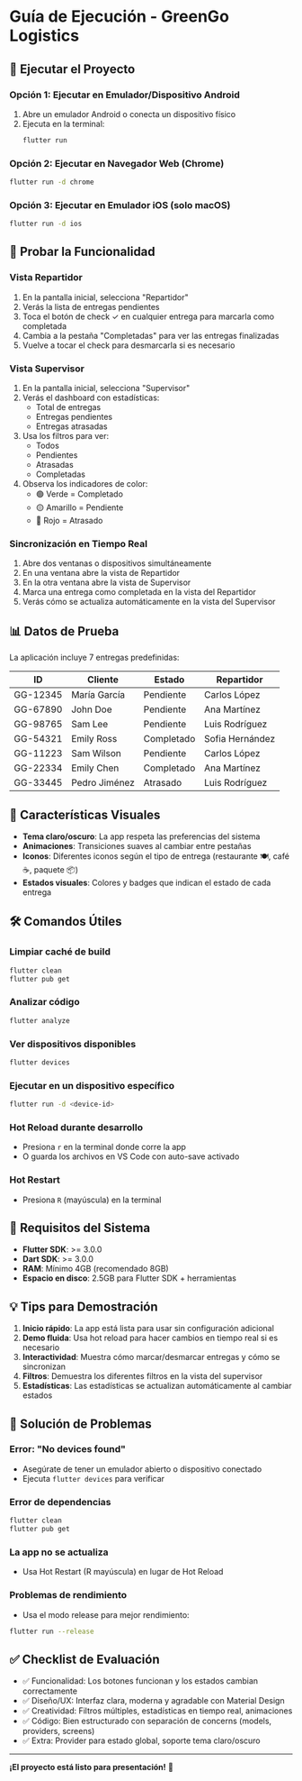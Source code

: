 # Guía de Ejecución - GreenGo Logistics

## 🚀 Ejecutar el Proyecto

### Opción 1: Ejecutar en Emulador/Dispositivo Android

1. Abre un emulador Android o conecta un dispositivo físico
2. Ejecuta en la terminal:
   ```bash
   flutter run
   ```

### Opción 2: Ejecutar en Navegador Web (Chrome)

```bash
flutter run -d chrome
```

### Opción 3: Ejecutar en Emulador iOS (solo macOS)

```bash
flutter run -d ios
```

## 🧪 Probar la Funcionalidad

### Vista Repartidor
1. En la pantalla inicial, selecciona "Repartidor"
2. Verás la lista de entregas pendientes
3. Toca el botón de check ✓ en cualquier entrega para marcarla como completada
4. Cambia a la pestaña "Completadas" para ver las entregas finalizadas
5. Vuelve a tocar el check para desmarcarla si es necesario

### Vista Supervisor
1. En la pantalla inicial, selecciona "Supervisor"
2. Verás el dashboard con estadísticas:
   - Total de entregas
   - Entregas pendientes
   - Entregas atrasadas
3. Usa los filtros para ver:
   - Todos
   - Pendientes
   - Atrasadas
   - Completadas
4. Observa los indicadores de color:
   - 🟢 Verde = Completado
   - 🟡 Amarillo = Pendiente
   - 🔴 Rojo = Atrasado

### Sincronización en Tiempo Real
1. Abre dos ventanas o dispositivos simultáneamente
2. En una ventana abre la vista de Repartidor
3. En la otra ventana abre la vista de Supervisor
4. Marca una entrega como completada en la vista del Repartidor
5. Verás cómo se actualiza automáticamente en la vista del Supervisor

## 📊 Datos de Prueba

La aplicación incluye 7 entregas predefinidas:

| ID | Cliente | Estado | Repartidor |
|----|---------|--------|------------|
| GG-12345 | María García | Pendiente | Carlos López |
| GG-67890 | John Doe | Pendiente | Ana Martínez |
| GG-98765 | Sam Lee | Pendiente | Luis Rodríguez |
| GG-54321 | Emily Ross | Completado | Sofia Hernández |
| GG-11223 | Sam Wilson | Pendiente | Carlos López |
| GG-22334 | Emily Chen | Completado | Ana Martínez |
| GG-33445 | Pedro Jiménez | Atrasado | Luis Rodríguez |

## 🎨 Características Visuales

- **Tema claro/oscuro**: La app respeta las preferencias del sistema
- **Animaciones**: Transiciones suaves al cambiar entre pestañas
- **Iconos**: Diferentes iconos según el tipo de entrega (restaurante 🍽️, café ☕, paquete 📦)
- **Estados visuales**: Colores y badges que indican el estado de cada entrega

## 🛠️ Comandos Útiles

### Limpiar caché de build
```bash
flutter clean
flutter pub get
```

### Analizar código
```bash
flutter analyze
```

### Ver dispositivos disponibles
```bash
flutter devices
```

### Ejecutar en un dispositivo específico
```bash
flutter run -d <device-id>
```

### Hot Reload durante desarrollo
- Presiona `r` en la terminal donde corre la app
- O guarda los archivos en VS Code con auto-save activado

### Hot Restart
- Presiona `R` (mayúscula) en la terminal

## 📱 Requisitos del Sistema

- **Flutter SDK**: >= 3.0.0
- **Dart SDK**: >= 3.0.0
- **RAM**: Mínimo 4GB (recomendado 8GB)
- **Espacio en disco**: 2.5GB para Flutter SDK + herramientas

## 💡 Tips para Demostración

1. **Inicio rápido**: La app está lista para usar sin configuración adicional
2. **Demo fluida**: Usa hot reload para hacer cambios en tiempo real si es necesario
3. **Interactividad**: Muestra cómo marcar/desmarcar entregas y cómo se sincronizan
4. **Filtros**: Demuestra los diferentes filtros en la vista del supervisor
5. **Estadísticas**: Las estadísticas se actualizan automáticamente al cambiar estados

## 🐛 Solución de Problemas

### Error: "No devices found"
- Asegúrate de tener un emulador abierto o dispositivo conectado
- Ejecuta `flutter devices` para verificar

### Error de dependencias
```bash
flutter clean
flutter pub get
```

### La app no se actualiza
- Usa Hot Restart (R mayúscula) en lugar de Hot Reload

### Problemas de rendimiento
- Usa el modo release para mejor rendimiento:
```bash
flutter run --release
```

## ✅ Checklist de Evaluación

- ✅ Funcionalidad: Los botones funcionan y los estados cambian correctamente
- ✅ Diseño/UX: Interfaz clara, moderna y agradable con Material Design
- ✅ Creatividad: Filtros múltiples, estadísticas en tiempo real, animaciones
- ✅ Código: Bien estructurado con separación de concerns (models, providers, screens)
- ✅ Extra: Provider para estado global, soporte tema claro/oscuro

---

**¡El proyecto está listo para presentación!** 🎉
